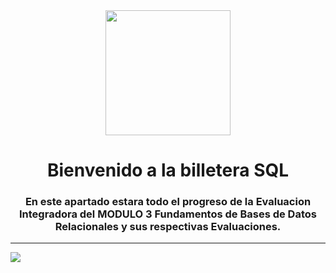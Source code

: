 <div id="header" align="center">

  <img src="https://media1.tenor.com/m/7Tu-pBzg0_kAAAAd/programming.gif" width="200" />
  <h1 align="center" >Bienvenido a la billetera SQL
  <h3 align="center">En este apartado estara todo el progreso de la Evaluacion Integradora del MODULO 3 Fundamentos de Bases de Datos Relacionales y 
    sus respectivas Evaluaciones.
  </h3>
</div>

---


<img src="https://github.com/DanielECN/BilleteraVirtual/assets/94139814/a83b42b9-443c-47af-816e-90d30ee86ebc" />










